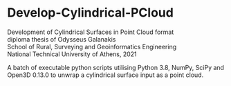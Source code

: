 # Develop-Cylindrical-PCloud
Development of Cylindrical Surfaces in Point Cloud format
<br>diploma thesis of Odysseus Galanakis
<br>School of Rural, Surveying and Geoinformatics Engineering
<br>National Technical University of Athens, 2021

A batch of executable python scripts utilising Python 3.8, NumPy, SciPy and Open3D 0.13.0 to unwrap a cylindrical surface input as a point cloud.
